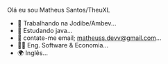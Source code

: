 Olá eu sou Matheus Santos/TheuXL

- 🔭 Trabalhando na Jodibe/Ambev...
- 🌱 Estudando java...
- 👯 contate-me email; matheuss.devv@gmail.com...
- 👨‍🎓 Eng. Software & Economia...
- 🌍 Inglês...
